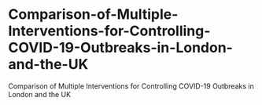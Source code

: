# Comparison-of-Multiple-Interventions-for-Controlling-COVID-19-Outbreaks-in-London-and-the-UK
Comparison of Multiple Interventions for Controlling COVID-19  Outbreaks in London and the UK
